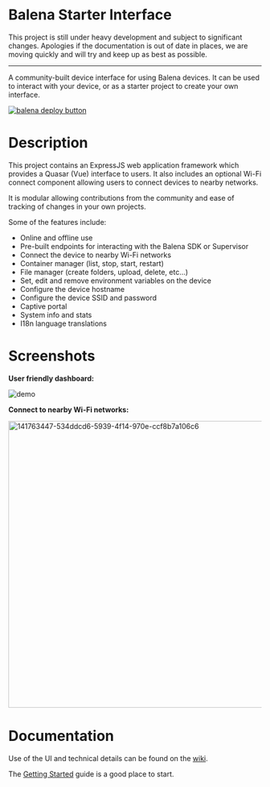 # Balena Starter Interface

This project is still under heavy development and subject to significant changes. Apologies if the documentation is out of date in places, we are moving quickly and will try and keep up as best as possible.

---

A community-built device interface for using Balena devices. It can be used to interact with your device, or as a starter project to create your own interface.

[![balena deploy button](https://www.balena.io/deploy.svg)](https://dashboard.balena-cloud.com/deploy?repoUrl=https://github.com/balena-labs-research/starter-interface)

# Description

This project contains an ExpressJS web application framework which provides a Quasar (Vue) interface to users. It also includes an optional Wi-Fi connect component allowing users to connect devices to nearby networks.

It is modular allowing contributions from the community and ease of tracking of changes in your own projects.

Some of the features include:

- Online and offline use
- Pre-built endpoints for interacting with the Balena SDK or Supervisor
- Connect the device to nearby Wi-Fi networks
- Container manager (list, stop, start, restart)
- File manager (create folders, upload, delete, etc...)
- Set, edit and remove environment variables on the device
- Configure the device hostname
- Configure the device SSID and password
- Captive portal
- System info and stats
- I18n language translations

# Screenshots

<b>User friendly dashboard:</b>

![demo](https://user-images.githubusercontent.com/64841595/191008762-ea97f42c-a7bb-4ecb-abe8-5d57874da9b3.png)

<b>Connect to nearby Wi-Fi networks:</b>

<img width="569" alt="141763447-534ddcd6-5939-4f14-970e-ccf8b7a106c6" src="https://user-images.githubusercontent.com/64841595/157092424-561961e5-6914-4e42-955f-fe8a02e9c370.png">

# Documentation

Use of the UI and technical details can be found on the [wiki](https://github.com/balena-labs-research/starter-interface/wiki).

The [Getting Started](https://github.com/balena-labs-research/starter-interface/wiki/Getting-Started) guide is a good place to start.
